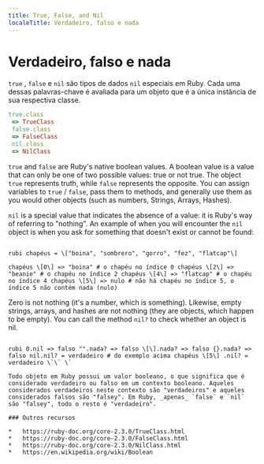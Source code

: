 ```yaml
---
title: True, False, and Nil
localeTitle: Verdadeiro, falso e nada
---
```

# Verdadeiro, falso e nada

`true` , `false` e `nil` são tipos de dados `nil` especiais em Ruby. Cada uma dessas palavras-chave é avaliada para um objeto que é a única instância de sua respectiva classe.

```ruby
true.class 
 => TrueClass 
 false.class 
 => FalseClass 
 nil.class 
 => NilClass 
 ``` 
 
 `true` and `false` are Ruby's native boolean values. A boolean value is a value that can only be one of two possible values: true or not true. The object `true` represents truth, while `false` represents the opposite. You can assign variables to `true` / `false`, pass them to methods, and generally use them as you would other objects (such as numbers, Strings, Arrays, Hashes). 
 
 `nil` is a special value that indicates the absence of a value: it is Ruby's way of referring to "nothing". An example of when you will encounter the `nil` object is when you ask for something that doesn't exist or cannot be found: 
```

rubi chapéus = \["boina", "sombrero", "gorro", "fez", "flatcap"\]

chapéus \[0\] => "boina" # o chapéu no índice 0 chapéus \[2\] => "beanie" # o chapéu no índice 2 chapéus \[4\] => "flatcap" # o chapéu no índice 4 chapéus \[5\] => nulo # não há chapéu no índice 5, o índice 5 não contém nada (nulo)
```
Zero is not nothing (it's a number, which is something). Likewise, empty strings, arrays, and hashes are not nothing (they are objects, which happen to be empty). You can call the method `nil?` to check whether an object is nil. 
```

rubi 0.nil => falso "".nada? => falso \[\].nada? => falso {}.nada? => falso nil.nil? = verdadeiro # do exemplo acima chapéus \[5\] .nil? = verdadeiro \`\` \`

Todo objeto em Ruby possui um valor booleano, o que significa que é considerado verdadeiro ou falso em um contexto booleano. Aqueles considerados verdadeiros neste contexto são "verdadeiros" e aqueles considerados falsos são "falsey". Em Ruby, _apenas_ `false` e `nil` são "falsey", todo o resto é "verdadeiro".

### Outros recursos

*   https://ruby-doc.org/core-2.3.0/TrueClass.html
*   https://ruby-doc.org/core-2.3.0/FalseClass.html
*   https://ruby-doc.org/core-2.3.0/NilClass.html
*   https://en.wikipedia.org/wiki/Boolean